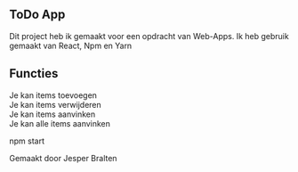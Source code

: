 ## ToDo App

Dit project heb ik gemaakt voor een opdracht van Web-Apps.
Ik heb gebruik gemaakt van React, Npm en Yarn

## Functies
Je kan items toevoegen <br>
Je kan items verwijderen <br>
Je kan items aanvinken <br>
Je kan alle items aanvinken

npm start

Gemaakt door Jesper Bralten
